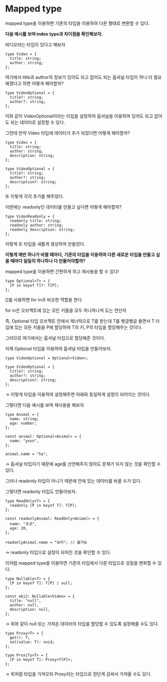 # Mapped type

mapped type을 이용하면 기존의 타입을 이용하여 다른 형태로 변환할 수 있다.

**다음 예시를 보며 index type과 차이점을 확인해보자.**

비디오라는 타입이 있다고 해보자

```tsx
type Video = {
  title: string;
  author: string;
};
```

여기에서 title과 author의 정보가 있어도 되고 없어도 되는 옵셔널 타입이 하나 더 필요해졌다고 하면 어떻게 해야할까?

```tsx
type VideoOptional = {
  title?: string;
  author?: string;
};
```

이와 같이 VideoOptional이라는 타입을 설정하여 옵셔널을 이용하여 있어도 되고 없어도 되는 데이터로 설정할 수 있다.

그런데 만약 Video 타입에 데이터가 추가 되었다면 어떻게 해야할까?

```tsx
type Video = {
  title: string;
  author: string;
  description: string;
};

type VideoOptional = {
  title?: string;
  author?: string;
  description?: string;
};
```

또 이렇게 각각 추가를 해주었다.

이번에는 readonly인 데이터를 만들고 싶다면 어떻게 해야할까?

```tsx
type VideoReadonly = {
  readonly title: string;
  readonly author: string;
  readonly description: string;
};
```

이렇게 또 타입을 새롭게 생성하여 만들었다.

**이렇게 매번 하나가 바뀔 때마다, 기존의 타입을 이용하여 다른 새로운 타입을 만들고 싶을 때마다 일일히 하나하나 다 만들어야할까?**

mapped type을 이용하면 간편하게 하고 재사용을 할 수 있다!

```tsx
type Optional<T> = {
  [P in keyof T]?: T[P];
};
```

[]를 사용하면 for in과 비슷한 역할을 한다.

for in은 오브젝트에 있는 모든 키들을 모두 하나하나씩 도는 연산자

즉, Optional 타입 오브젝트 안에서 제너릭으로 T를 받는데 T를 뱅글뱅글 돌면서 T 타입에 있는 모든 키들을 P에 할당하여 T의 키, P의 타입을 할당해주는 것이다.

그러므로 여기에서는 옵셔널 타입으로 할당해준 것이다.

이제 Optional 타입을 이용하여 옵셔널 타입을 만들어보자.

```tsx
type VideoOptional = Optional<Video>;
```

```tsx
type VideoOptional = {
  title?: string;
  author?: string;
  description?: string;
};
```

→ 이렇게 타입을 이용하여 설정해주면 아래와 동일하게 설정이 되어지는 것이다.

그렇다면 다음 예시를 보며 재사용을 해보자

```tsx
type Animal = {
  name: string;
  age: number;
};

const animal: Optional<Animal> = {
  name: "yxxn",
};

animal.name = "ha";
```

→ 옵셔널 타입이기 때문에 age를 선언해주지 않아도 문제가 되지 않는 것을 확인할 수 있다.

그러나 readonly 타입이 아니기 때문에 안에 있는 데이터를 바꿀 수가 있다.

그렇다면 readonly 타입도 만들어보자.

```tsx
type ReadOnly<T> = {
  readonly [P in keyof T]: T[P];
};
```

```tsx
const readonlyAnimal: ReadOnly<Animal> = {
  name: "초코",
  age: 20,
};

readonlyAnimal.name = "보리"; // 불가능
```

→ readonly 타입으로 설정이 되어진 것을 확인할 수 있다.

이처럼 mapped type을 이용하면 기존의 타입에서 다른 타입으로 성질을 변화할 수 있다.

```tsx
type Nullable<T> = {
  [P in keyof T]: T[P] | null;
};

const obj2: Nullable<Video> = {
  title: "null",
  author: null,
  description: null,
};
```

→ 위와 같이 null 또는 가져온 데이터의 타입을 할당할 수 있도록 설정해줄 수도 있다.

```tsx
type Proxy<T> = {
  get(): T;
  set(value: T): void;
};

type Proxify<T> = {
  [P in keyof T]: Proxy<T[P]>;
};
```

→ 위처럼 타입을 가져오되 Proxy라는 타입으로 한단계 감싸서 가져올 수도 있다.
